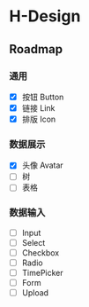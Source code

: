 # H-Design

## Roadmap

### 通用

- [x] 按钮 Button
- [x] 链接 Link
- [x] 排版 Icon

### 数据展示

- [x] 头像 Avatar
- [ ] 树
- [ ] 表格

### 数据输入

- [ ] Input
- [ ] Select
- [ ] Checkbox
- [ ] Radio
- [ ] TimePicker
- [ ] Form
- [ ] Upload

